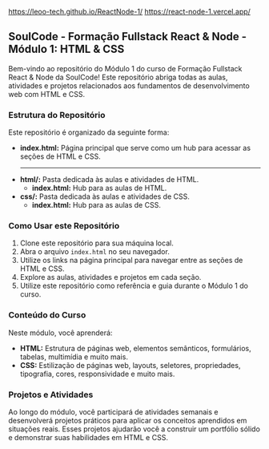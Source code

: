 https://leoo-tech.github.io/ReactNode-1/
https://react-node-1.vercel.app/

## SoulCode - Formação Fullstack React & Node - Módulo 1: HTML & CSS

Bem-vindo ao repositório do Módulo 1 do curso de Formação Fullstack React & Node da SoulCode! Este repositório abriga todas as aulas, atividades e projetos relacionados aos fundamentos de desenvolvimento web com HTML e CSS.

### Estrutura do Repositório

Este repositório é organizado da seguinte forma:

- **index.html:** Página principal que serve como um hub para acessar as seções de HTML e CSS.
  <hr/>
- **html/:** Pasta dedicada às aulas e atividades de HTML.
    - **index.html:** Hub para as aulas de HTML.
- **css/:** Pasta dedicada às aulas e atividades de CSS.
    - **index.html:** Hub para as aulas de CSS.

### Como Usar este Repositório

1. Clone este repositório para sua máquina local.
2. Abra o arquivo `index.html` no seu navegador.
3. Utilize os links na página principal para navegar entre as seções de HTML e CSS.
4. Explore as aulas, atividades e projetos em cada seção.
5. Utilize este repositório como referência e guia durante o Módulo 1 do curso.

### Conteúdo do Curso

Neste módulo, você aprenderá:

- **HTML:** Estrutura de páginas web, elementos semânticos, formulários, tabelas, multimídia e muito mais.
- **CSS:** Estilização de páginas web, layouts, seletores, propriedades, tipografia, cores, responsividade e muito mais.

### Projetos e Atividades

Ao longo do módulo, você participará de atividades semanais e desenvolverá projetos práticos para aplicar os conceitos aprendidos em situações reais. Esses projetos ajudarão você a construir um portfólio sólido e demonstrar suas habilidades em HTML e CSS.

